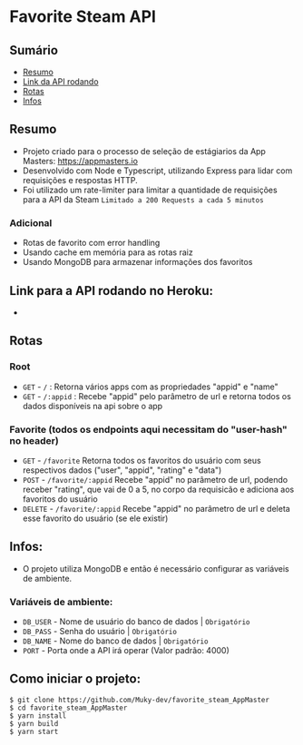 # Favorite Steam API

## Sumário
* [Resumo](#resumo)
* [Link da API rodando](#link-para-a-api-rodando-no-heroku)
* [Rotas](#rotas)
* [Infos](#infos)

## Resumo
- Projeto criado para o processo de seleção de estágiarios da App Masters: https://appmasters.io
- Desenvolvido com Node e Typescript, utilizando Express para lidar com requisições e respostas HTTP.
- Foi utilizado um rate-limiter para limitar a quantidade de requisições para a API da Steam `Limitado a 200 Requests a cada 5 minutos`

### Adicional
- Rotas de favorito com error handling
- Usando cache em memória para as rotas raiz
- Usando MongoDB para armazenar informações dos favoritos

## Link para a API rodando no Heroku: 
- 

## Rotas

### Root
- `GET` - `/` : Retorna vários apps com as propriedades "appid" e "name"
- `GET` - `/:appid` : Recebe "appid" pelo parâmetro de url e retorna todos os dados disponíveis na api sobre o app

### Favorite (todos os endpoints aqui necessitam do "user-hash" no header)
- `GET` - `/favorite` Retorna todos os favoritos do usuário com seus respectivos dados ("user", "appid", "rating" e "data")
- `POST` - `/favorite/:appid` Recebe "appid" no parâmetro de url, podendo receber "rating", que vai de 0 a 5, no corpo da requisicão e adiciona aos favoritos do usuário
- `DELETE` - `/favorite/:appid` Recebe "appid" no parâmetro de url e deleta esse favorito do usuário (se ele existir)

## Infos:
- O projeto utiliza MongoDB e então é necessário configurar as variáveis de ambiente.

### Variáveis de ambiente:

- `DB_USER` - Nome de usuário do banco de dados | `Obrigatório`
- `DB_PASS` - Senha do usuário | `Obrigatório`
- `DB_NAME` - Nome do banco de dados | `Obrigatório`
- `PORT` - Porta onde a API irá operar (Valor padrão: 4000)


## Como iniciar o projeto:
```
$ git clone https://github.com/Muky-dev/favorite_steam_AppMaster
$ cd favorite_steam_AppMaster
$ yarn install
$ yarn build
$ yarn start
```
